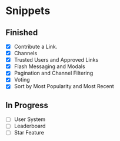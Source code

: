 
# Snippets

## Finished

* [x] Contribute a Link.
* [x] Channels
* [x] Trusted Users and Approved Links
* [x] Flash Messaging and Modals
* [x] Pagination and Channel Filtering
* [x] Voting
* [x] Sort by Most Popularity and Most Recent

## In Progress

* [ ] User System
* [ ] Leaderboard
* [ ] Star Feature
